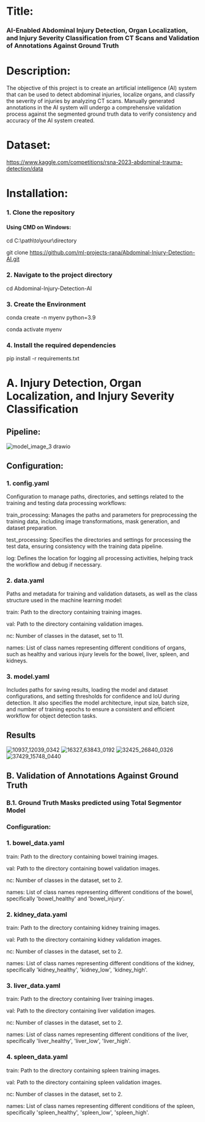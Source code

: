 # Title:
### AI-Enabled Abdominal Injury Detection, Organ Localization, and Injury Severity Classification from CT Scans and Validation of Annotations Against Ground Truth


# Description:
The objective of this project is to create an artificial intelligence (AI) system that can be used to detect abdominal injuries, localize organs, and classify the severity of injuries by analyzing CT scans. Manually generated annotations in the AI system will undergo a comprehensive validation process against the segmented ground truth data to verify consistency and accuracy of the AI system created.

# Dataset:
https://www.kaggle.com/competitions/rsna-2023-abdominal-trauma-detection/data

# Installation:
### 1. Clone the repository
#### Using CMD on Windows:

cd C:\path\to\your\directory

git clone https://github.com/ml-projects-rana/Abdominal-Injury-Detection-AI.git

### 2. Navigate to the project directory
cd Abdominal-Injury-Detection-AI

### 3. Create the Environment 
conda create -n myenv python=3.9

conda activate myenv


### 4. Install the required dependencies
pip install -r requirements.txt


# A. Injury Detection, Organ Localization, and Injury Severity Classification


## Pipeline:

![model_image_3 drawio](https://github.com/user-attachments/assets/ff4b6f35-ae38-4427-8bb5-1e82c7435351)


## Configuration:

### 1. config.yaml
Configuration to manage paths, directories, and settings related to the training and testing data processing workflows:

train_processing: Manages the paths and parameters for preprocessing the training data, including image transformations, mask generation, and dataset preparation.

test_processing: Specifies the directories and settings for processing the test data, ensuring consistency with the training data pipeline.

log: Defines the location for logging all processing activities, helping track the workflow and debug if necessary.

### 2. data.yaml
Paths and metadata for training and validation datasets, as well as the class structure used in the machine learning model:

train: Path to the directory containing training images.

val: Path to the directory containing validation images.

nc: Number of classes in the dataset, set to 11.

names: List of class names representing different conditions of organs, such as healthy and various injury levels for the bowel, liver, spleen, and kidneys.

### 3. model.yaml
Includes paths for saving results, loading the model and dataset configurations, and setting thresholds for confidence and IoU during detection. It also specifies the model architecture, input size, batch size, and number of training epochs to ensure a consistent and efficient workflow for object detection tasks.

## Results
![10937_12039_0342](https://github.com/user-attachments/assets/73380a0c-6230-472a-a63c-e3e3d21ce580)
![16327_63843_0192](https://github.com/user-attachments/assets/8dce4525-209f-42f1-8a20-db32ad1632d2)
![32425_26840_0326](https://github.com/user-attachments/assets/6cdbb9ca-3355-4684-842f-eb768963b28e)
![37429_15748_0440](https://github.com/user-attachments/assets/12379432-08e5-4530-9722-2c616998f5a5)

## B. Validation of Annotations Against Ground Truth

### B.1. Ground Truth Masks predicted using Total Segmentor Model 
### Configuration:
### 1. bowel_data.yaml
train: Path to the directory containing bowel training images.

val: Path to the directory containing bowel validation images.

nc: Number of classes in the dataset, set to 2.

names: List of class names representing different conditions of the bowel, specifically 'bowel_healthy' and 'bowel_injury'.

### 2. kidney_data.yaml
train: Path to the directory containing kidney training images.

val: Path to the directory containing kidney validation images.

nc: Number of classes in the dataset, set to 2.

names: List of class names representing different conditions of the kidney, specifically 'kidney_healthy', 'kidney_low', 'kidney_high'.

### 3. liver_data.yaml
train: Path to the directory containing liver training images.

val: Path to the directory containing liver validation images.

nc: Number of classes in the dataset, set to 2.

names: List of class names representing different conditions of the liver, specifically 'liver_healthy', 'liver_low', 'liver_high'.

### 4. spleen_data.yaml
train: Path to the directory containing spleen training images.

val: Path to the directory containing spleen validation images.

nc: Number of classes in the dataset, set to 2.

names: List of class names representing different conditions of the spleen, specifically 'spleen_healthy', 'spleen_low', 'spleen_high'.



